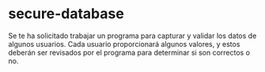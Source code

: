 # secure-database
Se te ha solicitado trabajar un programa para capturar y validar los datos de algunos usuarios. Cada usuario proporcionará algunos valores, y estos deberán ser revisados por el programa para determinar si son correctos o no.
